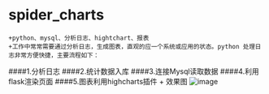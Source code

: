 # spider_charts
    +python、mysql、分析日志、hightchart、报表
    +工作中常常需要通过分析日志，生成图表，直观的应一个系统或应用的状态。python 处理日志非常方便快捷，主要流程如下：
####1.分析日志
####2.统计数据入库
####3.连接Mysql读取数据
####4.利用flask渲染页面
####5.图表利用highcharts插件
    + 效果图
    ![image](https://github.com/guyfar/spider_charts/blob/master/doc/chart.png)
